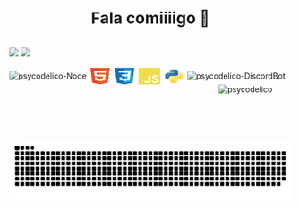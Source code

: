 ##
<h1 align="center">Fala comiiiigo 👋</h1><br>

<div>
<img height="160em" src="https://redmef-psys-projects-3e3d498d.vercel.app/api?username=psycodelico&show_icons=true&theme=radical"/>
<img height="160em" src="https://redmef-psys-projects-3e3d498d.vercel.app/api/top-langs/?username=psycodelico&layout=compact&show_icons=true&theme=radical"/>
</div>

<div style="display: inline_block"><br>
  
  <img align="center" alt="psycodelico-Node" height="30" width="40" src="https://cdn.jsdelivr.net/gh/devicons/devicon/icons/nodejs/nodejs-original.svg">
  <img align="center" alt="psycodelico-HTML" height="30" width="40" src="https://raw.githubusercontent.com/devicons/devicon/master/icons/html5/html5-original.svg">
  <img align="center" alt="psycodelico-CSS" height="30" width="40" src="https://raw.githubusercontent.com/devicons/devicon/master/icons/css3/css3-original.svg">
  <img align="center" alt="psycodelico-Js" height="30" width="40" src="https://raw.githubusercontent.com/devicons/devicon/master/icons/javascript/javascript-plain.svg">
  <img align="center" alt="psycodelico-Python" height="30" width="40" src="https://raw.githubusercontent.com/devicons/devicon/master/icons/python/python-original.svg">
  <img align="center" alt="psycodelico-DiscordBot" height="30" width="30" src="https://cdn3.emoji.gg/emojis/1564-badge-developer.png">
  <img align="right" alt="psycodelico" height="100" width="130" src="https://media1.tenor.com/m/w7JSXRK9tsAAAAAC/vanitas-no-carte-anime.gif">
</div>

##

<picture>
  <source media="(prefers-color-scheme: dark)" srcset="https://raw.githubusercontent.com/psycodelico/psycodelico/output/github-contribution-grid-snake-dark.svg">
  <source media="(prefers-color-scheme: light)" srcset="https://raw.githubusercontent.com/psycodelico/psycodelico/output/github-contribution-grid-snake.svg">
  <img alt="snake" src="https://raw.githubusercontent.com/psycodelico/psycodelico/output/github-contribution-grid-snake.svg">
</picture>
